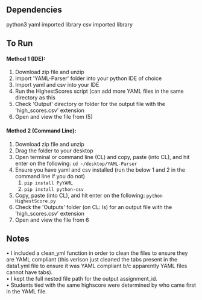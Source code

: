 ## Dependencies

python3
yaml imported library
csv imported library

## To Run

#### Method 1 (IDE):
1. Download zip file and unzip
2. Import 'YAML-Parser' folder into your python IDE of choice
3. Import yaml and csv into your IDE
4. Run the HighestScores script (can add more YAML files in the same directory as this
5. Check 'Output' directory or folder for the output file with the 'high_scores.csv' extension
6. Open and view the file from (5)

#### Method 2 (Command Line):
1. Download zip file and unzip
2. Drag the folder to your desktop
3. Open terminal or command line (CL) and copy, paste (into CL), and hit enter on the following: `cd ~/desktop/YAML-Parser`
4. Ensure you have yaml and csv installed (run the below 1 and 2 in the command line if you do not)
	1. `pip install PyYAML`
	2. `pip install python-csv`
5. Copy, paste (into CL), and hit enter on the following: `python HighestScore.py` 
6. Check the 'Outputs' folder (on CL: ls) for an output file with the 'high_scores.csv' extension
7. Open and view the file from 6

## Notes

• I included a clean_yml function in order to clean the files to ensure they are YAML compliant (this verison just cleaned the tabs present in the data1.yml file to ensure it was YAML compliant b/c apparently YAML files cannot have tabs).  
• I kept the full nested file path for the output assignment_id.  
• Students tied with the same highscore were determined by who came first in the YAML file. 